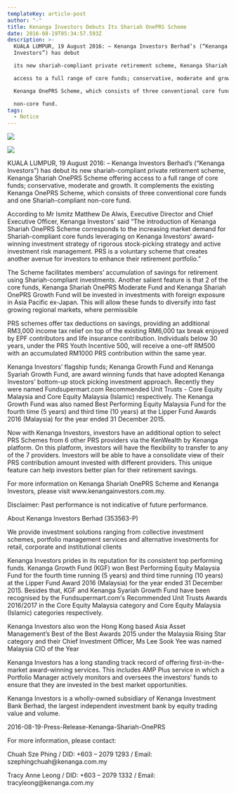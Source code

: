 ```yaml
---
templateKey: article-post
author: "-"
title: Kenanga Investors Debuts Its Shariah OnePRS Scheme
date: 2016-08-19T05:34:57.593Z
description: >-
  KUALA LUMPUR, 19 August 2016: – Kenanga Investors Berhad’s (“Kenanga
  Investors”) has debut

  its new shariah-compliant private retirement scheme, Kenanga Shariah OnePRS Scheme offering

  access to a full range of core funds; conservative, moderate and growth. It complements the existing

  Kenanga OnePRS Scheme, which consists of three conventional core funds and one Shariah-compliant

  non-core fund. 
tags:
  - Notice
---
```

<img src="notice-images/2016-08-19-Press-Release-Kenanga-Shariah-OnePRS.png">

![](/img/2016-08-19-press-release-kenanga-shariah-oneprs.png)

<p>KUALA LUMPUR, 19 August 2016: – Kenanga Investors Berhad’s (“Kenanga Investors”) has debut
its new shariah-compliant private retirement scheme, Kenanga Shariah OnePRS Scheme offering
access to a full range of core funds; conservative, moderate and growth. It complements the existing
Kenanga OnePRS Scheme, which consists of three conventional core funds and one Shariah-compliant
non-core fund. </p>

<p>According to Mr Ismitz Matthew De Alwis, Executive Director and Chief Executive Officer, Kenanga
Investors’ said “The introduction of Kenanga Shariah OnePRS Scheme corresponds to the increasing
market demand for Shariah-compliant core funds leveraging on Kenanga Investors’ award-winning
investment strategy of rigorous stock-picking strategy and active investment risk management. PRS is
a voluntary scheme that creates another avenue for investors to enhance their retirement portfolio.”
</p>

<p>The Scheme facilitates members’ accumulation of savings for retirement using Shariah-compliant
investments. Another salient feature is that 2 of the core funds, Kenanga Shariah OnePRS Moderate
Fund and Kenanga Shariah OnePRS Growth Fund will be invested in investments with foreign exposure
in Asia Pacific ex-Japan. This will allow these funds to diversify into fast growing regional markets,
where permissible</p>

<p>PRS schemes offer tax deductions on savings, providing an additional RM3,000 income tax relief on
top of the existing RM6,000 tax break enjoyed by EPF contributors and life insurance contribution. 
Individuals below 30 years, under the PRS Youth Incentive 500, will receive a one-off RM500 with an
accumulated RM1000 PRS contribution within the same year.
</p>

<p>Kenanga Investors’ flagship funds; Kenanga Growth Fund and Kenanga Syariah Growth Fund, are
award winning funds that have adopted Kenanga Investors’ bottom-up stock picking investment
approach. Recently they were named Fundsupermart.com Recommended Unit Trusts - Core Equity
Malaysia and Core Equity Malaysia (Islamic) respectively. The Kenanga Growth Fund was also named
Best Performing Equity Malaysia Fund for the fourth time (5 years) and third time (10 years) at the
Lipper Fund Awards 2016 (Malaysia) for the year ended 31 December 2015.</p>

<p>Now with Kenanga Investors, investors have an additional option to select PRS Schemes from 6 other
PRS providers via the KenWealth by Kenanga platform. On this platform, investors will have the
flexibility to transfer to any of the 7 providers. Investors will be able to have a consolidate view of their
PRS contribution amount invested with different providers. This unique feature can help investors better
plan for their retirement savings.</p>

<p>For more information on Kenanga Shariah OnePRS Scheme and Kenanga Investors, please visit
www.kenangainvestors.com.my.
</p>

<p>Disclaimer: Past performance is not indicative of future performance.
</p>

<p>About Kenanga Investors Berhad (353563-P) </p>

<p>We provide investment solutions ranging from collective investment schemes, portfolio management services and alternative
investments for retail, corporate and institutional clients</p>

<p>Kenanga Investors prides in its reputation for its consistent top performing funds. Kenanga Growth Fund (KGF) won Best
    Performing Equity Malaysia Fund for the fourth time running (5 years) and third time running (10 years) at the Lipper Fund Award
    2016 (Malaysia) for the year ended 31 December 2015. Besides that, KGF and Kenanga Syariah Growth Fund have been
    recognised by the Fundsupermart.com's Recommended Unit Trusts Awards 2016/2017 in the Core Equity Malaysia category
    and Core Equity Malaysia (Islamic) categories respectively.</p>

<p>Kenanga Investors also won the Hong Kong based Asia Asset Management’s Best of the Best Awards 2015 under the Malaysia
    Rising Star category and their Chief Investment Officer, Ms Lee Sook Yee was named Malaysia CIO of the Year</p>

<p>Kenanga Investors has a long standing track record of offering first-in-the-market award-winning services. This includes AMP
    Plus service in which a Portfolio Manager actively monitors and oversees the investors’ funds to ensure that they are invested
    in the best market opportunities. </p>

<p>Kenanga Investors is a wholly-owned subsidiary of Kenanga Investment Bank Berhad, the largest independent investment
    bank by equity trading value and volume.</p>

<p>2016-08-19-Press-Release-Kenanga-Shariah-OnePRS</p>

<p>For more information, please contact:</p>
<p>Chuah Sze Phing / DID: +603 – 2079 1293 / Email: szephingchuah@kenanga.com.my</p> 
<p>Tracy Anne Leong / DID: +603 – 2079 1332 / Email: tracyleong@kenanga.com.my</p>